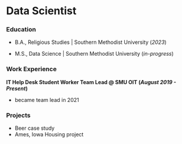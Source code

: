 # Data Scientist

### Education
- B.A., Religious Studies | Southern Methodist University (_2023_)

-    M.S., Data Science   | Southern Methodist University (_in-progress_)

### Work Experience
**IT Help Desk Student Worker Team Lead @ SMU OIT (_August 2019 - Present_)**
- became team lead in 2021

### Projects
- Beer case study
- Ames, Iowa Housing project 
